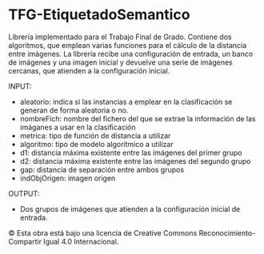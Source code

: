 ﻿# TFG-EtiquetadoSemantico
Librería implementado para el Trabajo Final de Grado. 
Contiene dos algoritmos, que emplean varias funciones para el cálculo de la distancia entre imágenes. 
La librería recibe una configuración de entrada, un banco de imágenes y una imagen inicial y devuelve una serie de imágenes cercanas, que atienden a la configuración inicial.

INPUT:
 - aleatorio: indica si las instancias a emplear en la clasificación se generan de forma aleatoria o no.
 - nombreFich: nombre del fichero del que se extrae la información de las imáganes a usar en la clasificación
 - metrica: tipo de función de distancia a utilizar
 - algoritmo: tipo de modelo algorítmico a utilizar
 - d1: distancia máxima existente entre las imágenes del primer grupo
 - d2: distancia máxima existente entre las imágenes del segundo grupo
 - gap: distancia de separación entre ambos grupos
 - indObjOrigen: imagen origen
 
 OUTPUT:
  - Dos grupos de imágenes que atienden a la configuración inicial de entrada.



© Esta obra está bajo una licencia de Creative Commons Reconocimiento-Compartir Igual 4.0 Internacional.
